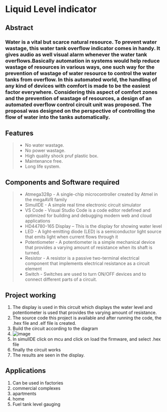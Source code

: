 #  Liquid Level indicator                                                                                                                                                                                                                                                                                                                        
## Abstract

### Water is a vital but scarce natural resource. To prevent water wastage, this water tank overflow indicator comes in handy. It gives audio as well visual alarm whenever the water tank overflows.Basically automation in systems would help reduce wastage of resources in various ways, one such way for the prevention of wastage of water resource to control the water tanks from overflow. In this automated world, the handling of any kind of devices with comfort is made to be the easiest factor everywhere. Considering this aspect of comfort zones and the prevention of wastage of resources, a design of an automated overflow control circuit unit was proposed. The proposal was designed on the perspective of controlling the flow of water into the tanks automatically.


## Features

> * No water wastage. 
> * No power wastage. 
> * High quality shock pruf plastic box.  
> * Maintenance free. 
> * Long life system.


## Components and Software required

> * Atmega328p - A single-chip microcontroller created by Atmel in the megaAVR family
> * SimulIDE - A simple real time electronic circuit simulator
> * VS Code - Visual Studio Code is a code editor redefined and optimized for building and debugging modern web and cloud applications
> * HD44780-165 Display – This is the display for showing water level
> * LED - A light-emitting diode (LED) is a semiconductor light source that emits light when current flows through it
> * Potentiometer - A potentiometer is a simple mechanical device that provides a varying amount of resistance when its shaft is turned.
> * Resistor - A resistor is a passive two-terminal electrical component that implements electrical resistance as a circuit element
> * Switch - Switches are used to turn ON/OFF devices and to connect different parts of a circuit.


## Project working

1. The display is used in this circuit which displays the water level and potentiometer is used that provides the varying amount of resistance.
2. The source code this project is available and after running the code, the .hex file and .elf file is created.
3. Build the circuit according to the diagram 
4. ![image](https://user-images.githubusercontent.com/104186419/164888851-dae854c3-2be4-4148-8c0b-8db2dd8b80e7.png)
5. In simulIDE click on mcu and click on load the firmware, and select .hex file
6. finally the circuit works
7. The results are seen in the display.


## Applications
1. Can be used in factories 
2. commercial complexes 
3. apartments 
4. home 
5. Fuel tank level gauging
